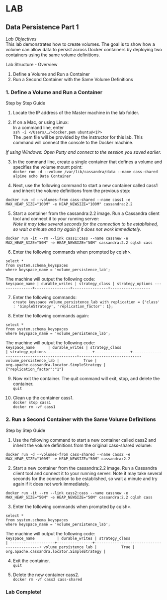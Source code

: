 # LAB
## Data Persistence Part 1
*Lab Objectives*  
This lab demonstrates how to create volumes. The goal is to show how a volume can allow data to persist across Docker containers by deploying two containers using the same volume definitions.

Lab Structure - Overview
1.	Define a Volume and Run a Container
2.	Run a Second Container with the Same Volume Definitions 
 
### 1. Define a Volume and Run a Container
Step by Step Guide

1.	Locate the IP address of the Master machine in the lab folder.

2.	If on a Mac, or using Linux:  
In a command line, enter  
`ssh -i </Users/…/>docker.pem ubuntu@<IP>`  
The .pem file will be provided by the instructor for this lab. This command will connect the console to the Docker machine.

*If using Windows: Open Putty and connect to the session you saved earlier.*

3.	In the command line, create a single container that defines a volume and specifies the volume mount point:  
`docker run -d --volume /var/lib/cassandra/data --name cass-shared alpine echo Data Container`

4.	Next, use the following command to start a new container called cass1 and inherit the volume definitions from the previous step:  
```
docker run -d --volumes-from cass-shared --name cass1 -e MAX_HEAP_SIZE="100M" -e HEAP_NEWSIZE="100M" cassandra:2.2
```

5.	Start a container from the cassandra:2.2 image. Run a Cassandra client tool and connect it to your running server:   
*Note it may take several seconds for the connection to be established, so wait a minute and try again if it does not work immediately.*  

```
docker run -it --rm --link cass1:cass --name cassnew -e MAX_HEAP_SIZE="50M" -e HEAP_NEWSIZE="50M" cassandra:2.2 cqlsh cass   
```


6.	Enter the following commands when prompted by cqlsh>.  
```
select *  
from system.schema_keyspaces  
where keyspace_name = 'volume_persistence_lab';  
```
The machine will output the following code:  
    ```
    keyspace_name | durable_writes | strategy_class | strategy_options
    ---------------+----------------+----------------+------------------ 
    ```

7.	Enter the following commands:  
`create keyspace volume_persistence_lab with replication = {'class' : 'SimpleStrategy', 'replication_factor': 1};`

8.	Enter the following commands again:  
```
select *  
from system.schema_keyspaces  
where keyspace_name = 'volume_persistence_lab';
```
The machine will output the following code:  
    ```
    keyspace_name      | durable_writes | strategy_class                              | strategy_options
    --------------------+----------------+---------------------------------------------+----------------------------
    volume_persistence_lab |           True | org.apache.cassandra.locator.SimpleStrategy | {"replication_factor":"1"}
    ```

9.	Now exit the container. The quit command will exit, stop, and delete the container.  
`quit`

10.	Clean up the container cass1.  
`docker stop cass1`  
`docker rm -vf cass1`

### 2. Run a Second Container with the Same Volume Definitions
Step by Step Guide
1.	Use the following command to start a new container called cass2 and inherit the volume definitions from the original cass-shared volume:  
```
docker run -d --volumes-from cass-shared --name cass2 -e MAX_HEAP_SIZE="100M" -e HEAP_NEWSIZE="50M" cassandra:2.2
```

2.	Start a new container from the cassandra:2.2 image. Run a Cassandra client tool and connect it to your running server: Note it may take several seconds for the connection to be established, so wait a minute and try again if it does not work immediately.  
```
docker run -it --rm --link cass2:cass --name cassnew -e MAX_HEAP_SIZE="50M" -e HEAP_NEWSIZE="50M" cassandra:2.2 cqlsh cass
```

3.	Enter the following commands when prompted by cqlsh>.  
```
select *  
from system.schema_keyspaces
where keyspace_name = 'volume_persistence_lab';
```
The machine will output the following code:  
    ```
    keyspace_name          | durable_writes | strategy_class                              |
    --------------------+----------------+---------------------------------------------+
    volume_persistence_lab |           True | org.apache.cassandra.locator.SimpleStrategy |
    ```

4.	Exit the container.  
`quit`

5.	Delete the new container cass2.  
`docker rm -vf cass2 cass-shared`

### Lab Complete!

<!-- 
LastTested: 2018-09-28
OS: Ubuntu 18.04
DockerVersion: 18.06.1-ce, build e68fc7a
-->

